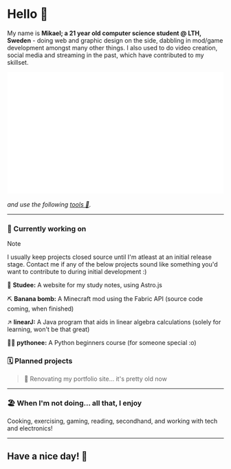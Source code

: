 # Hello 👋

My name is **Mikael; a 21 year old computer science student @ LTH, Sweden** - doing web and graphic design on the side, dabbling in mod/game development amongst many other things. I also used to do video creation, social media and streaming in the past, which have contributed to my skillset.

![](https://raw.githubusercontent.com/mikael-ros/profile-card/main/profile-card.svg)

_and use the following [tools 🧰](tools.md)._

---

### 📆 Currently working on

> [!NOTE]
> I usually keep projects closed source until I'm atleast at an initial release stage. Contact me if any of the below projects sound like something you'd want to contribute to during initial development :)

📕 **Studee:** A website for my study notes, using Astro.js

⛏️ **Banana bomb:** A Minecraft mod using the Fabric API (source code coming, when finished)

↗️ **linearJ:** A Java program that aids in linear algebra calculations (solely for learning, won't be that great)

🧑‍🏫 **pythonee:** A Python beginners course (for someone special :o)

### 🗓️ Planned projects
> 🔨 Renovating my portfolio site... it's pretty old now

---

### 🏖️ When I'm not doing... all that, I enjoy
Cooking, exercising, gaming, reading, secondhand, and working with tech and electronics!

--- 
## Have a nice day! 🙏
